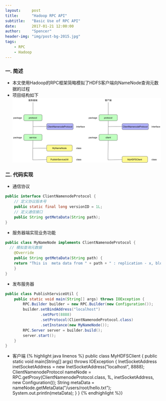 ```yaml
---
layout:     post
title:      "Hadoop RPC API"
subtitle:   "Basic Use of RPC API"
date:       2017-01-21 12:00:00
author:     "Spencer"
header-img: "img/post-bg-2015.jpg"
tags:
    - RPC
    - Hadoop
---
```


### 一. 简述
* 本文使用Hadoop的RPC框架简略模拟了HDFS客户端向NameNode查询元数据的过程
* 项目结构如下
![hadooprpc.png](/img/in-post/post-js-version/hadooprpc.png)

### 二. 代码实现
* 通信协议
```java
public interface ClientNamenodeProtocol {
    // 定义协议版本号
    public static final long versionID = 1L;
    // 定义通信接口
    public String getMetaData(String path);
}
```

* 服务器端实现业务功能
```java
public class MyNameNode implements ClientNamenodeProtocol {
  // 模拟查询元数据
    @Override
    public String getMetaData(String path) {
    return "This is  meta data from " + path + " : replication - x, block locations - xxx";
    }
}
```

* 发布服务器
```java
public class PublishServiceUtil {
    public static void main(String[] args) throws IOException {
        RPC.Builder builder = new RPC.Builder(new Configuration());
        builder.setBindAddress("localhost")
                .setPort(8888)
                .setProtocol(ClientNamenodeProtocol.class)
                .setInstance(new MyNameNode());
        RPC.Server server = builder.build();
        server.start();
    }
}
```

* 客户端
{% highlight java linenos %}
public class MyHDFSClient {
    public static void main(String[] args) throws IOException {
        InetSocketAddress inetSocketAddress = new InetSocketAddress("localhost", 8888);
        ClientNamenodeProtocol nameNode = RPC.getProxy(ClientNamenodeProtocol.class, 1L, inetSocketAddress, new Configuration());
        String metaData = nameNode.getMetaData("/users/root/hello.txt");
        System.out.println(metaData);
    }
}
{% endhighlight %}}
